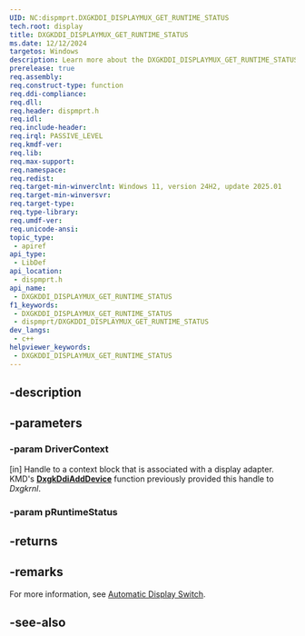 ```yaml
---
UID: NC:dispmprt.DXGKDDI_DISPLAYMUX_GET_RUNTIME_STATUS
tech.root: display
title: DXGKDDI_DISPLAYMUX_GET_RUNTIME_STATUS
ms.date: 12/12/2024
targetos: Windows
description: Learn more about the DXGKDDI_DISPLAYMUX_GET_RUNTIME_STATUS function.
prerelease: true
req.assembly: 
req.construct-type: function
req.ddi-compliance: 
req.dll: 
req.header: dispmprt.h
req.idl: 
req.include-header: 
req.irql: PASSIVE_LEVEL
req.kmdf-ver: 
req.lib: 
req.max-support: 
req.namespace: 
req.redist: 
req.target-min-winverclnt: Windows 11, version 24H2, update 2025.01
req.target-min-winversvr: 
req.target-type: 
req.type-library: 
req.umdf-ver: 
req.unicode-ansi: 
topic_type:
 - apiref
api_type:
 - LibDef
api_location:
 - dispmprt.h
api_name:
 - DXGKDDI_DISPLAYMUX_GET_RUNTIME_STATUS
f1_keywords:
 - DXGKDDI_DISPLAYMUX_GET_RUNTIME_STATUS
 - dispmprt/DXGKDDI_DISPLAYMUX_GET_RUNTIME_STATUS
dev_langs:
 - c++
helpviewer_keywords:
 - DXGKDDI_DISPLAYMUX_GET_RUNTIME_STATUS
---
```


## -description

## -parameters

### -param DriverContext

[in] Handle to a context block that is associated with a display adapter. KMD's [**DxgkDdiAddDevice**](nc-dispmprt-dxgkddi_add_device.md) function previously provided this handle to *Dxgkrnl*.

### -param pRuntimeStatus

## -returns

## -remarks

For more information, see [Automatic Display Switch](/windows-hardware/drivers/display/automatic-display-switch).

## -see-also

